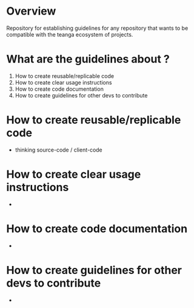 # Overview
Repository for establishing guidelines for any repository that wants to be compatible 
with the teanga ecosystem of projects.

# What are the guidelines about ?
1. How to create reusable/replicable code
2. How to create clear usage instructions
3. How to create code documentation
4. How to create guidelines for other devs to contribute


# How to create reusable/replicable code
- thinking source-code / client-code 
# How to create clear usage instructions
-
# How to create code documentation
-
# How to create guidelines for other devs to contribute
-
 
